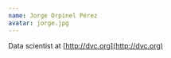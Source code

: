 ```yaml
---
name: Jorge Orpinel Pérez
avatar: jorge.jpg
---
```


Data scientist at [http://dvc.org](http://dvc.org)
